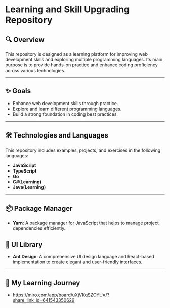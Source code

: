 # Learning and Skill Upgrading Repository

## 🔍 Overview  
This repository is designed as a learning platform for improving web development skills and exploring multiple programming languages. Its main purpose is to provide hands-on practice and enhance coding proficiency across various technologies.

---

## ✨ Goals  
- Enhance web development skills through practice.
- Explore and learn different programming languages.
- Build a strong foundation in coding best practices.

---

## 🛠️ Technologies and Languages  
This repository includes examples, projects, and exercises in the following languages:  
- **JavaScript**
- **TypeScript**
- **Go**
- **C#(Learning)**
- **Java(Learning)**

---

## 📦 Package Manager

- **Yarn**: A package manager for JavaScript that helps to manage project dependencies efficiently.

## 💼 UI Library

- **Ant Design**: A comprehensive UI design language and React-based implementation to create elegant and user-friendly interfaces.

---

## 🚀 My Learning Journey

- https://miro.com/app/board/uXjVKqSZOYU=/?share_link_id=641543350629
